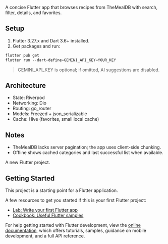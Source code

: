 A concise Flutter app that browses recipes from TheMealDB with search, filter, details, and favorites.

## Setup

1) Flutter 3.27.x and Dart 3.6+ installed.
2) Get packages and run:

```powershell
flutter pub get
flutter run --dart-define=GEMINI_API_KEY=YOUR_KEY
```

> GEMINI_API_KEY is optional; if omitted, AI suggestions are disabled.

## Architecture

- State: Riverpod
- Networking: Dio
- Routing: go_router
- Models: Freezed + json_serializable
- Cache: Hive (favorites, small local cache)

## Notes

- TheMealDB lacks server pagination; the app uses client-side chunking.
- Offline shows cached categories and last successful list when available.


A new Flutter project.

## Getting Started

This project is a starting point for a Flutter application.

A few resources to get you started if this is your first Flutter project:

- [Lab: Write your first Flutter app](https://docs.flutter.dev/get-started/codelab)
- [Cookbook: Useful Flutter samples](https://docs.flutter.dev/cookbook)

For help getting started with Flutter development, view the
[online documentation](https://docs.flutter.dev/), which offers tutorials,
samples, guidance on mobile development, and a full API reference.
